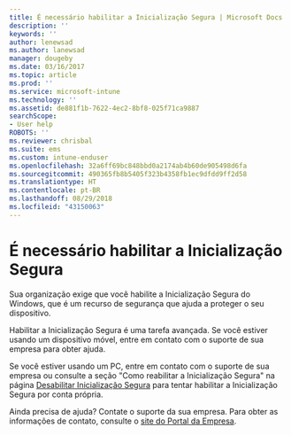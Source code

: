 ```yaml
---
title: É necessário habilitar a Inicialização Segura | Microsoft Docs
description: ''
keywords: ''
author: lenewsad
ms.author: lanewsad
manager: dougeby
ms.date: 03/16/2017
ms.topic: article
ms.prod: ''
ms.service: microsoft-intune
ms.technology: ''
ms.assetid: de881f1b-7622-4ec2-8bf8-025f71ca9887
searchScope:
- User help
ROBOTS: ''
ms.reviewer: chrisbal
ms.suite: ems
ms.custom: intune-enduser
ms.openlocfilehash: 32a6ff69bc848bbd0a2174ab4b60de905498d6fa
ms.sourcegitcommit: 490365fb8b5405f323b4358fb1ec9dfdd9ff2d58
ms.translationtype: HT
ms.contentlocale: pt-BR
ms.lasthandoff: 08/29/2018
ms.locfileid: "43150063"
---
```

# <a name="you-need-to-enable-secure-boot"></a>É necessário habilitar a Inicialização Segura

Sua organização exige que você habilite a Inicialização Segura do Windows, que é um recurso de segurança que ajuda a proteger o seu dispositivo.

Habilitar a Inicialização Segura é uma tarefa avançada. Se você estiver usando um dispositivo móvel, entre em contato com o suporte de sua empresa para obter ajuda.

Se você estiver usando um PC, entre em contato com o suporte de sua empresa ou consulte a seção "Como reabilitar a Inicialização Segura" na página [Desabilitar Inicialização Segura](https://msdn.microsoft.com/library/windows/hardware/dn898540(v=vs.85).aspx) para tentar habilitar a Inicialização Segura por conta própria.

Ainda precisa de ajuda? Contate o suporte da sua empresa. Para obter as informações de contato, consulte o [site do Portal da Empresa](https://go.microsoft.com/fwlink/?linkid=2010980).
